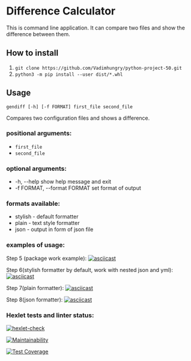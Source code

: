# Difference Calculator

This is command line application. 
It can compare two files and show the difference between them.

## How to install

1. `git clone https://github.com/Vadimhungry/python-project-50.git`
2. `python3 -m pip install --user dist/*.whl`

## Usage
`gendiff [-h] [-f FORMAT] first_file second_file`

Compares two configuration files and shows a difference.

### positional arguments:
* `first_file`
* `second_file`

### optional arguments:
* -h, --help            show help message and exit
* -f FORMAT, --format FORMAT
                        set format of output
### formats available:
* stylish - default formatter
* plain - text style formatter
* json - output in form of json file

### examples of usage:

Step 5 (package work example):
[![asciicast](https://asciinema.org/a/GrhAwBvAWScgYvCo0RBLABRyO.svg)](https://asciinema.org/a/GrhAwBvAWScgYvCo0RBLABRyO)

Step 6(stylish formatter by default, work with nested json and yml):
[![asciicast](https://asciinema.org/a/KXYpsPd80csiSdfjgiYOwEK9A.svg)](https://asciinema.org/a/KXYpsPd80csiSdfjgiYOwEK9A)

Step 7(plain formatter):
[![asciicast](https://asciinema.org/a/gwhxHUoyG02dYSP5Z1HBd33qn.svg)](https://asciinema.org/a/gwhxHUoyG02dYSP5Z1HBd33qn)

Step 8(json formatter):
[![asciicast](https://asciinema.org/a/BlhenPcGWUXFDtxJUguM55aAL.svg)](https://asciinema.org/a/BlhenPcGWUXFDtxJUguM55aAL)

### Hexlet tests and linter status:
[![hexlet-check](https://github.com/Vadimhungry/python-project-50/actions/workflows/hexlet-check.yml/badge.svg)](https://github.com/Vadimhungry/python-project-50/actions/workflows/hexlet-check.yml)

[![Maintainability](https://api.codeclimate.com/v1/badges/55e816a0053e58471fd9/maintainability)](https://codeclimate.com/github/Vadimhungry/python-project-50/maintainability)

[![Test Coverage](https://api.codeclimate.com/v1/badges/55e816a0053e58471fd9/test_coverage)](https://codeclimate.com/github/Vadimhungry/python-project-50/test_coverage)
